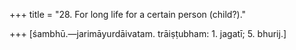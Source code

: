 +++
title = "28. For long life for a certain person (child?)."

+++
[śambhū.—jarimāyurdāivatam. trāiṣṭubham: 1. jagatī; 5. bhurij.]
